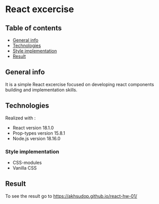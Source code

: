# React excercise

## Table of contents

- [General info](#general-info)
- [Technologies](#technologies)
- [Style implementation](#style-omplementation)
- [Result](#result)

## General info

It is a simple React excercise focused on developing react components building
and implementation skills.

## Technologies

Realized with :

- React version 18.1.0
- Prop-types version 15.8.1
- Node.js version 18.16.0

### Style implementation

- CSS-modules
- Vanilla CSS

## Result

To see the result go to https://akhsudop.github.io/react-hw-01/
